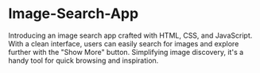 # Image-Search-App
Introducing an image search app crafted with HTML, CSS, and JavaScript. With a clean interface, users can easily search for images and explore further with the "Show More" button. Simplifying image discovery, it's a handy tool for quick browsing and inspiration.
